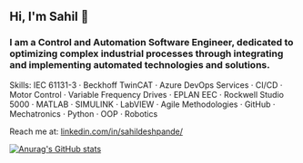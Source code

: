 ## Hi, I'm Sahil 👋
### I am a Control and Automation Software Engineer, dedicated to optimizing complex industrial processes through integrating and implementing automated technologies and solutions.

Skills: IEC 61131-3 · Beckhoff TwinCAT · Azure DevOps Services · CI/CD · Motor Control · Variable Frequency Drives · EPLAN EEC · Rockwell Studio 5000 · MATLAB · SIMULINK · LabVIEW · Agile Methodologies · GitHub · Mechatronics · Python · OOP · Robotics

Reach me at: [linkedin.com/in/sahildeshpande/](https://www.linkedin.com/in/sahildeshpande/) 

[![Anurag's GitHub stats](https://github-readme-stats.vercel.app/api?username=sahildeshp)](https://github.com/anuraghazra/github-readme-stats)
